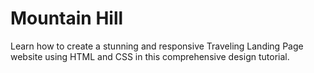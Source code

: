# Mountain Hill
Learn how to create a stunning and responsive Traveling Landing Page website using HTML and CSS in this comprehensive design tutorial.
